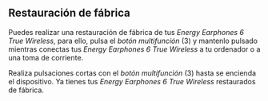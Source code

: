 ## Restauración de fábrica

Puedes realizar una restauración de fábrica de tus *Energy Earphones 6 True Wireless*, para ello, pulsa el *botón multifunción* (3) y mantenlo pulsado mientras conectas tus *Energy Earphones 6 True Wireless* a tu ordenador o a una toma de corriente.

Realiza pulsaciones cortas con el *botón multifunción* (3) hasta se encienda el dispositivo. Ya tienes tus *Energy Earphones 6 True Wireless* restaurados de fábrica.
